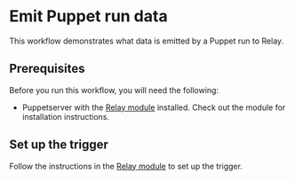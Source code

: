 # Emit Puppet run data

This workflow demonstrates what data is emitted by a Puppet run to Relay. 

## Prerequisites
Before you run this workflow, you will need the following:
- Puppetserver with the [Relay module](https://forge.puppet.com/puppetlabs/relay) installed. Check out the module for installation instructions.

## Set up the trigger
Follow the instructions in the [Relay module](https://forge.puppet.com/puppetlabs/relay) to set up the trigger. 